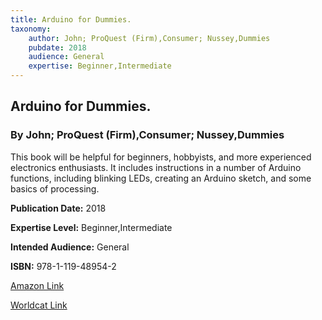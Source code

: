 ```yaml
---
title: Arduino for Dummies.
taxonomy:
	author: John; ProQuest (Firm),Consumer; Nussey,Dummies
	pubdate: 2018
	audience: General
	expertise: Beginner,Intermediate
---
```

## Arduino for Dummies.
### By John; ProQuest (Firm),Consumer; Nussey,Dummies
This book will be helpful for beginners, hobbyists, and more experienced electronics enthusiasts.  It includes instructions in a number of Arduino functions, including blinking LEDs, creating an Arduino sketch, and some basics of processing.

**Publication Date:** 2018

**Expertise Level:** Beginner,Intermediate

**Intended Audience:** General

**ISBN:** 978-1-119-48954-2

[Amazon Link](https://www.amazon.com/Arduino-Dummies-Computer-Tech/dp/1119489547/ref=sr_1_3?keywords=arduino+for+dummies&qid=1574350591&sr=8-3)

[Worldcat Link](https://www.worldcat.org/title/arduino-for-dummies/oclc/1048924447&referer=brief_results)